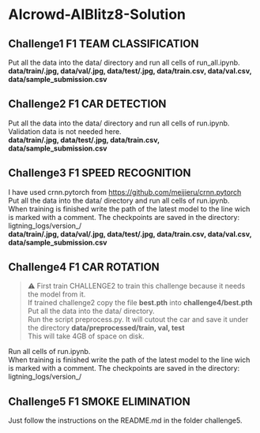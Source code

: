 # AIcrowd-AIBlitz8-Solution

## Challenge1 F1 TEAM CLASSIFICATION<br>
Put all the data into the data/ directory and run all cells of run_all.ipynb.<br>
**data/train/.jpg, data/val/.jpg, data/test/.jpg, data/train.csv, data/val.csv, data/sample_submission.csv**

## Challenge2 F1 CAR DETECTION<br>
Put all the data into the data/ directory and run all cells of run.ipynb.<br>
Validation data is not needed here.<br>
**data/train/.jpg, data/test/.jpg, data/train.csv, data/sample_submission.csv**

## Challenge3 F1 SPEED RECOGNITION<br>
I have used crnn.pytorch from https://github.com/meijieru/crnn.pytorch<br>
Put all the data into the data/ directory and run all cells of run.ipynb.<br>
When training is finished write the path of the latest model to the line wich is marked with a comment. The checkpoints are saved in the directory: ligtning_logs/version_/<br>
**data/train/.jpg, data/val/.jpg, data/test/.jpg, data/train.csv, data/val.csv, data/sample_submission.csv**

## Challenge4 F1 CAR ROTATION<br>
> :warning: First train CHALLENGE2 to train this challenge because it needs the model from it.<br>
> If trained challenge2 copy the file **best.pth** into **challenge4/best.pth**<br>
> Put all the data into the data/ directory.<br>
> Run the script preprocess.py. It will cutout the car and save it under the directory **data/preprocessed/train, val, test**<br>
> This will take 4GB of space on disk.

Run all cells of run.ipynb.<br>
When training is finished write the path of the latest model to the line wich is marked with a comment. The checkpoints are saved in the directory: ligtning_logs/version_/<br>

## Challenge5 F1 SMOKE ELIMINATION<br>
Just follow the instructions on the README.md in the folder challenge5.
